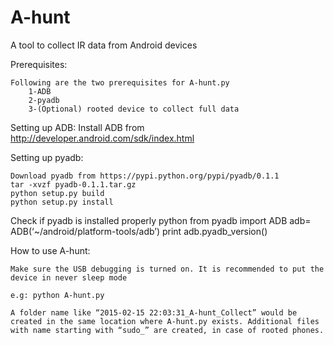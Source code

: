 # A-hunt 

A tool to collect IR data from Android devices 

Prerequisites:

	Following are the two prerequisites for A-hunt.py
		1-ADB
		2-pyadb
 		3-(Optional) rooted device to collect full data

Setting up ADB:
	Install ADB from http://developer.android.com/sdk/index.html

Setting up pyadb:

	Download pyadb from https://pypi.python.org/pypi/pyadb/0.1.1
	tar -xvzf pyadb-0.1.1.tar.gz
	python setup.py build
	python setup.py install

Check if pyadb is installed properly
	python
	from pyadb import ADB
	adb= ADB(‘~/android/platform-tools/adb’)
	print adb.pyadb_version()

How to use A-hunt:

	Make sure the USB debugging is turned on. It is recommended to put the device in never sleep mode

	e.g: python A-hunt.py

	A folder name like “2015-02-15 22:03:31_A-hunt_Collect” would be created in the same location where A-hunt.py exists. Additional files with name starting with “sudo_” are created, in case of rooted phones.

